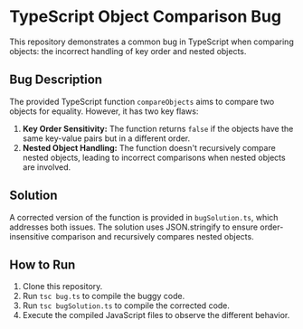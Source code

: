 # TypeScript Object Comparison Bug

This repository demonstrates a common bug in TypeScript when comparing objects: the incorrect handling of key order and nested objects.

## Bug Description

The provided TypeScript function `compareObjects` aims to compare two objects for equality. However, it has two key flaws:

1. **Key Order Sensitivity:** The function returns `false` if the objects have the same key-value pairs but in a different order.
2. **Nested Object Handling:** The function doesn't recursively compare nested objects, leading to incorrect comparisons when nested objects are involved.

## Solution

A corrected version of the function is provided in `bugSolution.ts`, which addresses both issues. The solution uses JSON.stringify to ensure order-insensitive comparison and recursively compares nested objects.

## How to Run

1. Clone this repository.
2. Run `tsc bug.ts` to compile the buggy code.
3. Run `tsc bugSolution.ts` to compile the corrected code.
4. Execute the compiled JavaScript files to observe the different behavior.